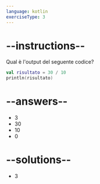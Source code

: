 ```yaml
---
language: kotlin
exerciseType: 3
---
```


# --instructions--

Qual è l'output del seguente codice?
```kotlin
val risultato = 30 / 10
println(risultato)
```

# --answers--

- 3
- 30
- 10
- 0

# --solutions--

- 3
